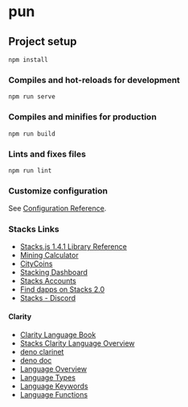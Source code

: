 # pun

## Project setup
```
npm install
```

### Compiles and hot-reloads for development
```
npm run serve
```

### Compiles and minifies for production
```
npm run build
```

### Lints and fixes files
```
npm run lint
```

### Customize configuration
See [Configuration Reference](https://cli.vuejs.org/config/).

### Stacks Links

- [Stacks.js 1.4.1 Library Reference](https://blockstack.github.io/stacks.js/)
- [Mining Calculator](https://friedger.github.io/mining-calculator/)
- [CityCoins](https://github.com/citycoins)
- [Stacking Dashboard](https://stacking.club/)
- [Stacks Accounts](https://docs.stacks.co/understand-stacks/accounts)
- [Find dapps on Stacks 2.0](https://stx.fan/dapps/)
- [Stacks - Discord](https://discord.gg/Zu8uSjvj)

#### Clarity

- [Clarity Language Book](https://book.clarity-lang.org/)
- [Stacks Clarity Language Overview](https://docs.stacks.co/references/language-overview)
- [deno clarinet](https://deno.land/x/clarinet@v0.14.0/index.ts)
- [deno doc](https://doc.deno.land/https/deno.land/std@0.90.0/testing/asserts.ts)
- [Language Overview](https://docs.stacks.co/references/language-overview)
- [Language Types](https://docs.stacks.co/references/language-types)
- [Language Keywords](https://docs.stacks.co/references/language-keywords)
- [Language Functions](https://docs.stacks.co/references/language-functions)




